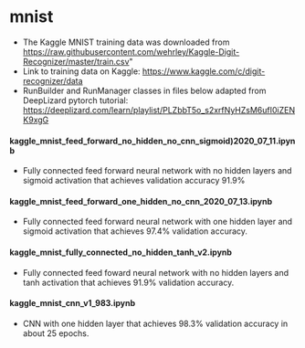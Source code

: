 # mnist
- The Kaggle MNIST training data was downloaded from https://raw.githubusercontent.com/wehrley/Kaggle-Digit-Recognizer/master/train.csv" 
- Link to training data on Kaggle: https://www.kaggle.com/c/digit-recognizer/data
- RunBuilder and RunManager classes in files below adapted from DeepLizard pytorch tutorial: https://deeplizard.com/learn/playlist/PLZbbT5o_s2xrfNyHZsM6ufI0iZENK9xgG

#### kaggle_mnist_feed_forward_no_hidden_no_cnn_sigmoid)2020_07_11.ipynb
- Fully connected feed forward neural network with no hidden layers and sigmoid activation that achieves validation accuracy 91.9%

#### kaggle_mnist_feed_forward_one_hidden_no_cnn_2020_07_13.ipynb
- Fully connected feed forward neural network with one hidden layer and sigmoid activation that achieves 97.4% validation accuracy. 

#### kaggle_mnist_fully_connected_no_hidden_tanh_v2.ipynb
- Fully connected feed foward neural network with no hidden layers and tanh activation that achieves 91.9% validation accuracy.

#### kaggle_mnist_cnn_v1_983.ipynb
- CNN with one hidden layer that achieves 98.3% validation accuracy in about 25 epochs.
